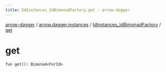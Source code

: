 ```yaml
---
title: IdInstances_IdBimonadFactory.get - arrow-dagger
---
```


[arrow-dagger](../../index.html) / [arrow.dagger.instances](../index.html) / [IdInstances_IdBimonadFactory](index.html) / [get](./get.html)

# get

`fun get(): Bimonad<ForId>`